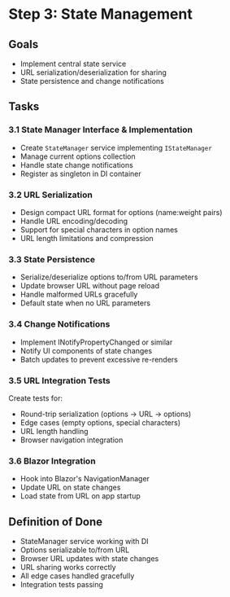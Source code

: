 # Step 3: State Management

## Goals
- Implement central state service
- URL serialization/deserialization for sharing
- State persistence and change notifications

## Tasks

### 3.1 State Manager Interface & Implementation
- Create `StateManager` service implementing `IStateManager`
- Manage current options collection
- Handle state change notifications
- Register as singleton in DI container

### 3.2 URL Serialization
- Design compact URL format for options (name:weight pairs)
- Handle URL encoding/decoding
- Support for special characters in option names
- URL length limitations and compression

### 3.3 State Persistence
- Serialize/deserialize options to/from URL parameters
- Update browser URL without page reload
- Handle malformed URLs gracefully
- Default state when no URL parameters

### 3.4 Change Notifications
- Implement INotifyPropertyChanged or similar
- Notify UI components of state changes
- Batch updates to prevent excessive re-renders

### 3.5 URL Integration Tests
Create tests for:
- Round-trip serialization (options → URL → options)
- Edge cases (empty options, special characters)
- URL length handling
- Browser navigation integration

### 3.6 Blazor Integration
- Hook into Blazor's NavigationManager
- Update URL on state changes
- Load state from URL on app startup

## Definition of Done
- StateManager service working with DI
- Options serializable to/from URL
- Browser URL updates with state changes
- URL sharing works correctly
- All edge cases handled gracefully
- Integration tests passing